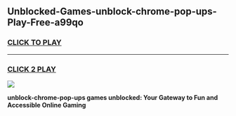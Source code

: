 
## Unblocked-Games-unblock-chrome-pop-ups-Play-Free-a99qo
<h3>
<a href="https://premium76.site?title=unblock-chrome-pop-ups&ref=20M">CLICK TO PLAY</a></h3>
<hr>

<h3>
<a href="https://premium76.site?title=unblock-chrome-pop-ups&ref=20M">CLICK 2 PLAY</a>
  
</h3>

<a href="https://premium76.site?title=unblock-chrome-pop-ups&ref=19M"><img src="https://clearcache.store/games.png"></a>


**unblock-chrome-pop-ups games unblocked: Your Gateway to Fun and Accessible Online Gaming**

